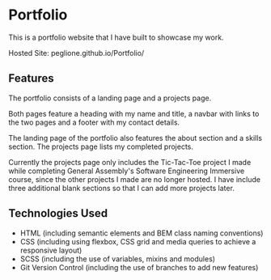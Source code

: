 # Portfolio

This is a portfolio website that I have built to showcase my work.

Hosted Site: peglione.github.io/Portfolio/

## Features

The portfolio consists of a landing page and a projects page.

Both pages feature a heading with my name and title, a navbar with links to the two pages and a footer with my contact details.

The landing page of the portfolio also features the about section and a skills section. The projects page lists my completed projects.

Currently the projects page only includes the Tic-Tac-Toe project I made while completing General Assembly's Software Engineering Immersive course, since the other projects I made are no longer hosted. I have include three additional blank sections so that I can add more projects later.

## Technologies Used

- HTML (including semantic elements and BEM class naming conventions)
- CSS (including using flexbox, CSS grid and media queries to achieve a responsive layout)
- SCSS (including the use of variables, mixins and modules)
- Git Version Control (including the use of branches to add new features)
